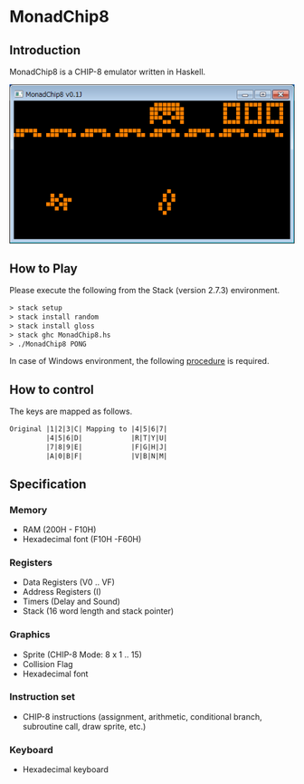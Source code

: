 # MonadChip8

## Introduction

MonadChip8 is a CHIP-8 emulator written in Haskell.

![](https://github.com/jay-kumogata/MonadChip8/blob/master/screenshots/AMABIE04.png)

## How to Play

Please execute the following from the Stack (version 2.7.3) environment.

	> stack setup
	> stack install random
	> stack install gloss
	> stack ghc MonadChip8.hs
	> ./MonadChip8 PONG

In case of Windows environment, the following [procedure](https://stackoverflow.com/questions/42072958/haskell-with-opengl-unknown-glut-entry-glutinit) is required. 

## How to control
The keys are mapped as follows.
  
	Original |1|2|3|C| Mapping to |4|5|6|7|
	         |4|5|6|D|            |R|T|Y|U|
	         |7|8|9|E|            |F|G|H|J|
	         |A|0|B|F|            |V|B|N|M|

## Specification
### Memory
- RAM (200H - F10H)
- Hexadecimal font (F10H -F60H)

### Registers
- Data Registers (V0 .. VF)
- Address Registers (I)
- Timers (Delay and Sound)
- Stack (16 word length and stack pointer)

### Graphics
- Sprite (CHIP-8 Mode: 8 x 1 .. 15)
- Collision Flag
- Hexadecimal font
  
### Instruction set
- CHIP-8 instructions (assignment, arithmetic, conditional branch, subroutine call, draw sprite, etc.)

### Keyboard
- Hexadecimal keyboard
